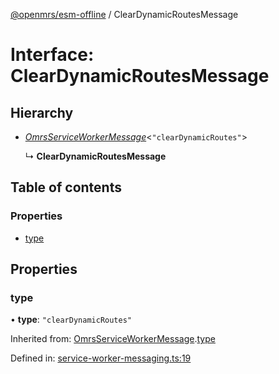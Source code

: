 [@openmrs/esm-offline](../API.md) / ClearDynamicRoutesMessage

# Interface: ClearDynamicRoutesMessage

## Hierarchy

* [*OmrsServiceWorkerMessage*](omrsserviceworkermessage.md)<``"clearDynamicRoutes"``\>

  ↳ **ClearDynamicRoutesMessage**

## Table of contents

### Properties

- [type](cleardynamicroutesmessage.md#type)

## Properties

### type

• **type**: ``"clearDynamicRoutes"``

Inherited from: [OmrsServiceWorkerMessage](omrsserviceworkermessage.md).[type](omrsserviceworkermessage.md#type)

Defined in: [service-worker-messaging.ts:19](https://github.com/openmrs/openmrs-esm-core/blob/master/packages/esm-offline/src/service-worker-messaging.ts#L19)
